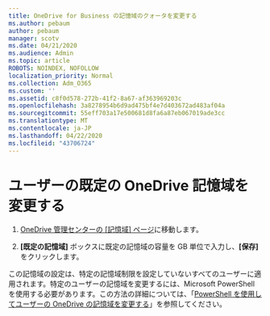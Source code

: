 ```yaml
---
title: OneDrive for Business の記憶域のクォータを変更する
ms.author: pebaum
author: pebaum
manager: scotv
ms.date: 04/21/2020
ms.audience: Admin
ms.topic: article
ROBOTS: NOINDEX, NOFOLLOW
localization_priority: Normal
ms.collection: Adm_O365
ms.custom: ''
ms.assetid: c8f0d578-272b-41f2-8a67-af363969203c
ms.openlocfilehash: 3a8278954b6d9ad475bf4e7d403672ad483af04a
ms.sourcegitcommit: 55eff703a17e500681d8fa6a87eb067019ade3cc
ms.translationtype: MT
ms.contentlocale: ja-JP
ms.lasthandoff: 04/22/2020
ms.locfileid: "43706724"
---
```

# <a name="change-the-default-onedrive-storage-space-for-your-users"></a>ユーザーの既定の OneDrive 記憶域を変更する

1. [OneDrive 管理センターの [記憶域] ページ](https://admin.onedrive.com/?v=StorageSettings)に移動します。
    
2. **[既定の記憶域]** ボックスに既定の記憶域の容量を GB 単位で入力し、**[保存]** をクリックします。
    
この記憶域の設定は、特定の記憶域制限を設定していないすべてのユーザーに適用されます。特定のユーザーの記憶域を変更するには、Microsoft PowerShell を使用する必要があります。この方法の詳細については、「[PowerShell を使用してユーザーの OneDrive の記憶域を変更する](https://go.microsoft.com/fwlink/?linkid=866402)」を参照してください。
  

